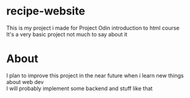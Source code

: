 # recipe-website
This is my project i made for Project Odin introduction to html course <br>
It's a very basic project not much to say about it

# About

I plan to improve this project in the near future when i learn new things about web dev <br>
I will probably implement some backend and stuff like that
